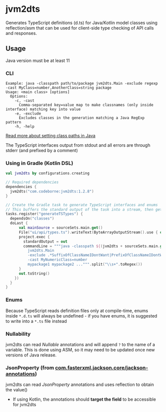 # jvm2dts

Generates TypeScript definitions (d.ts) for Java/Kotlin model classes using reflection/asm 
that can be used for client-side type checking of API calls and responses.

## Usage

Java version must be at least 11

### CLI
```
Example: java -classpath path/to/package jvm2dts.Main -exclude regexp -cast MyClass=number,AnotherClass=string package
Usage: <main class> [options]
  Options:
    -c, -cast
      Comma-separated key=value map to make classnames (only inside interface) matching key into value
    -e, -exclude
      Excludes classes in the generation matching a Java RegExp pattern
    -h, -help
```

[Read more about setting class paths in Java](https://docs.oracle.com/javase/11/docs/technotes/tools/windows/classpath.html)

The TypeScript interfaces output from stdout and all errors are through stderr (and prefixed by a comment)

### Using in Gradle (Kotlin DSL)

```kotlin
val jvm2dts by configurations.creating

// Required dependencies
dependencies {
  jvm2dts("com.codeborne:jvm2dts:1.2.8")
}

// Create the Gradle task to generate TypeScript interfaces and enums
// This buffers the standard output of the task into a stream, then gets written to a file
tasks.register("generateTSTypes") { 
  dependsOn("classes")
  doLast {
      val mainSource = sourceSets.main.get()
      File("ui/api/types.ts").writeText(ByteArrayOutputStream().use { out ->
      project.exec {
        standardOutput = out
        commandLine = """java -classpath ${(jvm2dts + sourceSets.main.get().runtimeClasspath).asPath}
          jvm2dts.Main 
          -exclude .*SuffixOfClassNameIDontWant|PrefixOfClassNameIDontWant.*
          -cast MyNumericClass=number
          mypackage1 mypackage2 ...""".split("\\s+".toRegex())
      }
      out.toString()
    })
  }
}
```

### Enums

Because TypeScript reads definition files only at compile-time, enums inside ``*.d.ts``
will always be undefined - if you have enums, it is suggested to write into a ``*.ts`` file instead

### Nullability

jvm2dts can read _Nullable_ annotations and will append ``?`` to the name of a variable.
This is done using ASM, so it may need to be updated once new versions of Java release.

### JsonProperty (from [com.fasterxml.jackson.core/jackson-annotations](https://mvnrepository.com/artifact/com.fasterxml.jackson.core/jackson-annotations))

jvm2dts can read _JsonProperty_ annotations and uses reflection to obtain the value()
- If using Kotlin, the annotations should **target the field** to be accessible for jvm2dts